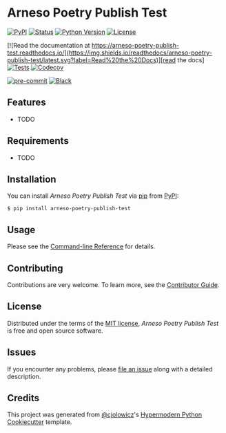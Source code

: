 # Arneso Poetry Publish Test

[![PyPI](https://img.shields.io/pypi/v/arneso-poetry-publish-test.svg)][pypi_]
[![Status](https://img.shields.io/pypi/status/arneso-poetry-publish-test.svg)][status]
[![Python Version](https://img.shields.io/pypi/pyversions/arneso-poetry-publish-test)][python version]
[![License](https://img.shields.io/pypi/l/arneso-poetry-publish-test)][license]

[![Read the documentation at https://arneso-poetry-publish-test.readthedocs.io/](https://img.shields.io/readthedocs/arneso-poetry-publish-test/latest.svg?label=Read%20the%20Docs)][read the docs]
[![Tests](https://github.com/arneso-ssb/arneso-poetry-publish-test/workflows/Tests/badge.svg)][tests]
[![Codecov](https://codecov.io/gh/arneso-ssb/arneso-poetry-publish-test/branch/main/graph/badge.svg)][codecov]

[![pre-commit](https://img.shields.io/badge/pre--commit-enabled-brightgreen?logo=pre-commit&logoColor=white)][pre-commit]
[![Black](https://img.shields.io/badge/code%20style-black-000000.svg)][black]

[pypi_]: https://pypi.org/project/arneso-poetry-publish-test/
[status]: https://pypi.org/project/arneso-poetry-publish-test/
[python version]: https://pypi.org/project/arneso-poetry-publish-test
[read the docs]: https://arneso-poetry-publish-test.readthedocs.io/
[tests]: https://github.com/arneso-ssb/arneso-poetry-publish-test/actions?workflow=Tests
[codecov]: https://app.codecov.io/gh/arneso-ssb/arneso-poetry-publish-test
[pre-commit]: https://github.com/pre-commit/pre-commit
[black]: https://github.com/psf/black

## Features

- TODO

## Requirements

- TODO

## Installation

You can install _Arneso Poetry Publish Test_ via [pip] from [PyPI]:

```console
$ pip install arneso-poetry-publish-test
```

## Usage

Please see the [Command-line Reference] for details.

## Contributing

Contributions are very welcome.
To learn more, see the [Contributor Guide].

## License

Distributed under the terms of the [MIT license][license],
_Arneso Poetry Publish Test_ is free and open source software.

## Issues

If you encounter any problems,
please [file an issue] along with a detailed description.

## Credits

This project was generated from [@cjolowicz]'s [Hypermodern Python Cookiecutter] template.

[@cjolowicz]: https://github.com/cjolowicz
[pypi]: https://pypi.org/
[hypermodern python cookiecutter]: https://github.com/cjolowicz/cookiecutter-hypermodern-python
[file an issue]: https://github.com/arneso-ssb/arneso-poetry-publish-test/issues
[pip]: https://pip.pypa.io/

<!-- github-only -->

[license]: https://github.com/arneso-ssb/arneso-poetry-publish-test/blob/main/LICENSE
[contributor guide]: https://github.com/arneso-ssb/arneso-poetry-publish-test/blob/main/CONTRIBUTING.md
[command-line reference]: https://arneso-poetry-publish-test.readthedocs.io/en/latest/usage.html
